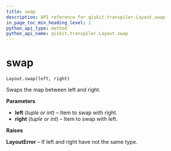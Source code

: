 ```yaml
---
title: swap
description: API reference for qiskit.transpiler.Layout.swap
in_page_toc_min_heading_level: 1
python_api_type: method
python_api_name: qiskit.transpiler.Layout.swap
---
```


# swap

<span id="qiskit.transpiler.Layout.swap" />

`Layout.swap(left, right)`

Swaps the map between left and right.

**Parameters**

*   **left** (*tuple or int*) – Item to swap with right.
*   **right** (*tuple or int*) – Item to swap with left.

**Raises**

**LayoutError** – If left and right have not the same type.


